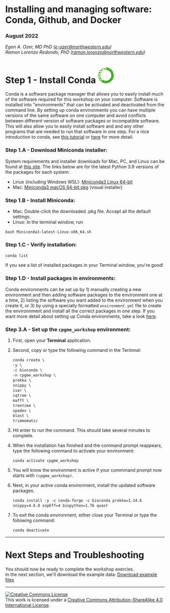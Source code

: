 # Installing and managing software: Conda, Github, and Docker

### August 2022

*Egon A. Ozer, MD PhD (<e-ozer@northwestern.edu>)*  
*Ramon Lorenzo Redondo, PhD (<ramon.lorenzo@northwestern.edu>)* 


# Step 1 - Install Conda <img src="../images/conda.png" width="50"/> 

Conda is a software package manager that allows you to easily install much of the software required for this workshop on your computer. Software is installed into "environments" that can be activated and deactivated from the command line. By setting up conda environments you can have multiple versions of the same software on one computer and avoid conflicts between different version of software packages or incompatible software. This will also allow you to easily install software and and any other programs that are needed to run that software in one step. For a nice introduction to conda, see [this tutorial](https://towardsdatascience.com/a-guide-to-conda-environments-bc6180fc533) or [here](https://docs.conda.io/projects/conda/en/latest/index.html) for more detail. 

### Step 1.A - Download Miniconda installer:

System requirements and installer downloads for Mac, PC, and Linux can be found at [this site](https://docs.conda.io/en/latest/miniconda.html). The links below are for the latest Python 3.9 versions of the packages for each system:  

* Linux (including Windows WSL): [Miniconda3 Linux 64-bit](https://repo.anaconda.com/miniconda/Miniconda3-latest-Linux-x86_64.sh)  
* Mac: [Miniconda3 macOS 64-bit pkg](https://repo.anaconda.com/miniconda/Miniconda3-py39_4.11.0-MacOSX-x86_64.pkg) (visual installer)


### Step 1.B - Install Miniconda:  

* Mac: Double-click the downloaded .pkg file. Accept all the default settings.
* Linux: In the terminal window, run

```
bash Miniconda3-latest-Linux-x86_64.sh
```

### Step 1.C - Verify installation:

```
conda list
```

If you see a list of installed packages in your Terminal window, you're good!  

### Step 1.D - Install packages in environments:

Conda environments can be set up by 1) manually creating a new environment and then adding software packages to the environment one at a time, 2) listing the software you want added to the environment when you create it, or 3) by using a specially formatted `environment.yml` file to create the environnment and install all the correct packages in one step. If you want more detail about setting up Conda environments, take a look [here](https://docs.conda.io/projects/conda/en/latest/user-guide/tasks/manage-environments.html).



### Step 3.A - Set up the `cpgme_workshop` environment: 

1. First, open your **Terminal** application.  
2. Second, copy or type the following command in the Terimnal: 

    ```
    conda create \
    -y \
    -c bioconda \
    -n cpgme_workshop \
    prokka \
    snippy \
    ivar \
    iqtree \
    mafft \
    treetime \
    spades \
    blast \
    trimmomatic
    ```

3.  Hit enter to run the command. This should take several minutes to complete. 
4.  When the installation has finished and the command prompt reappears, type the following command to activate your environment:

    ```
    conda activate cpgme_workshop
    ```

5.  You will know the environment is active if your commmand prompt now starts with `(cpgme_workshop)`.
6.  Next, in your active conda environment, install the updated software packages.  

    ```
    conda install -y -c conda-forge -c bioconda prokka=1.14.6 snippy=4.6.0 snpEff=4 biopython=1.76 quast
    ```

7. To exit the conda environment, either close your Terminal or type the following command:

    ```
    conda deactivate
    ```

---

# Next Steps and Troubleshooting

You should now be ready to complete the workshop exercies.  
In the next section, we'll download the example data: [Download example files](1_data_download.md)

---

<a rel="license" href="http://creativecommons.org/licenses/by-sa/4.0/"><img alt="Creative Commons License" style="border-width:0" src="https://i.creativecommons.org/l/by-sa/4.0/88x31.png" /></a><br />This work is licensed under a <a rel="license" href="http://creativecommons.org/licenses/by-sa/4.0/">Creative Commons Attribution-ShareAlike 4.0 International License</a>.